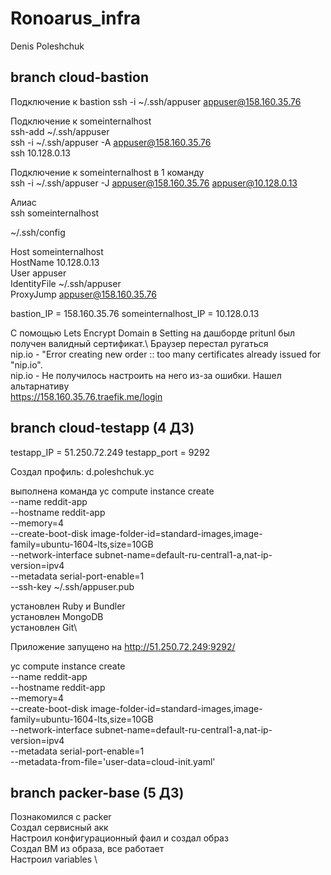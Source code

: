 # Ronoarus_infra

Denis Poleshchuk

## branch cloud-bastion

Подключение к bastion
ssh -i ~/.ssh/appuser appuser@158.160.35.76

Подключение к someinternalhost\
ssh-add ~/.ssh/appuser\
ssh -i ~/.ssh/appuser -A appuser@158.160.35.76\
ssh 10.128.0.13

Подключение к someinternalhost в 1 команду\
ssh -i ~/.ssh/appuser -J appuser@158.160.35.76 appuser@10.128.0.13

Алиас\
ssh someinternalhost

~/.ssh/config

Host someinternalhost\
 HostName 10.128.0.13\
 User appuser\
 IdentityFile ~/.ssh/appuser\
 ProxyJump appuser@158.160.35.76

bastion_IP = 158.160.35.76
someinternalhost_IP = 10.128.0.13

C помощью Lets Encrypt Domain в Setting на дашборде pritunl был получен валидный сертификат.\ Браузер перестал ругаться\
nip.io - "Error creating new order :: too many certificates already issued for \"nip.io\".\
nip.io - Не получилось настроить на него из-за ошибки. Нашел альтарнативу\
https://158.160.35.76.traefik.me/login

## branch cloud-testapp (4 ДЗ)
testapp_IP = 51.250.72.249
testapp_port = 9292

Создал профиль: d.poleshchuk.yc

выполнена команда
yc compute instance create \
  --name reddit-app \
  --hostname reddit-app \
  --memory=4 \
  --create-boot-disk image-folder-id=standard-images,image-family=ubuntu-1604-lts,size=10GB \
  --network-interface subnet-name=default-ru-central1-a,nat-ip-version=ipv4 \
  --metadata serial-port-enable=1 \
  --ssh-key ~/.ssh/appuser.pub

установлен Ruby и Bundler \
установлен MongoDB\
установлен Git\

Приложение запущено на http://51.250.72.249:9292/

yc compute instance create \
  --name reddit-app \
  --hostname reddit-app \
  --memory=4 \
  --create-boot-disk image-folder-id=standard-images,image-family=ubuntu-1604-lts,size=10GB \
  --network-interface subnet-name=default-ru-central1-a,nat-ip-version=ipv4 \
  --metadata serial-port-enable=1 \
  --metadata-from-file='user-data=cloud-init.yaml'

## branch packer-base (5 ДЗ)
Познакомился с packer \
Создал сервисный акк \
Настроил конфигурационный фаил и создал образ \
Создал ВМ из образа, все работает \
Настроил variables \
